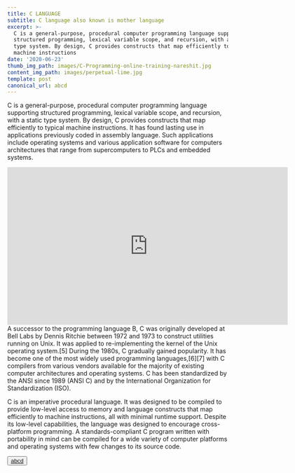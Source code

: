 ```yaml
---
title: C LANGUAGE
subtitle: C language also known is mother language
excerpt: >-
  C is a general-purpose, procedural computer programming language supporting
  structured programming, lexical variable scope, and recursion, with a static
  type system. By design, C provides constructs that map efficiently to typical
  machine instructions
date: '2020-06-23'
thumb_img_path: images/C-Programming-online-training-nareshit.jpg
content_img_path: images/perpetual-lime.jpg
template: post
canonical_url: abcd
---
```

C is a general-purpose, procedural computer programming language supporting structured programming, lexical variable scope, and recursion, with a static type system. By design, C provides constructs that map efficiently to typical machine instructions. It has found lasting use in applications previously coded in assembly language. Such applications include operating systems and various application software for computers architectures that range from supercomputers to PLCs and embedded systems.

<iframe src="https://player.vimeo.com/video/31830780" width="640" height="360" frameborder="0" webkitallowfullscreen mozallowfullscreen allowfullscreen></iframe>
A successor to the programming language B, C was originally developed at Bell Labs by Dennis Ritchie between 1972 and 1973 to construct utilities running on Unix. It was applied to re-implementing the kernel of the Unix operating system.[5] During the 1980s, C gradually gained popularity. It has become one of the most widely used programming languages,[6][7] with C compilers from various vendors available for the majority of existing computer architectures and operating systems. C has been standardized by the ANSI since 1989 (ANSI C) and by the International Organization for Standardization (ISO).

C is an imperative procedural language. It was designed to be compiled to provide low-level access to memory and language constructs that map efficiently to machine instructions, all with minimal runtime support. Despite its low-level capabilities, the language was designed to encourage cross-platform programming. A standards-compliant C program written with portability in mind can be compiled for a wide variety of computer platforms and operating systems with few changes to its source code.

<button><a href="">abcd</button></a>